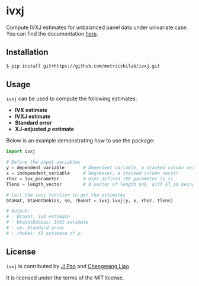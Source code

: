 # ivxj

Compute IVXJ estimates for unbalanced panel data under univariate case. You can find the documentation [here](https://ivxj.readthedocs.io/en/latest/index.html).

## Installation

```bash
$ pip install git+https://github.com/metricshilab/ivxj.git
```

## Usage

`ivxj` can be used to compute the following estimates:
- **IVX estimate**
- **IVXJ estimate**
- **Standard error**
- **XJ-adjusted $\rho$ estimate**

Below is an example demonstrating how to use the package:

```python
import ivxj

# Define the input variables
y = dependent_variable       # Dependent variable, a stacked column vector
x = independent_variable     # Regressor, a stacked column vector
rhoz = ivx_parameter         # User-defined IVX parameter (ρ_z)
Tlens = length_vector        # A vector of length $n$, with $T_i$ being the element.

# Call the ivxj function to get the estimates
btaHat, btaHatDebias, se, rhoHat = ivxj.ivxj(y, x, rhoz, Tlens)

# Output:
# - btaHat: IVX estimate
# - btaHatDebias: IVXJ estimate
# - se: Standard error
# - rhoHat: XJ estimate of ρ
```


## License

`ivxj` is contributed by [Ji Pan](https://github.com/PanJi-0) and [Chengwang Liao](https://github.com/cwleo).

It is licensed under the terms of the MIT license.
